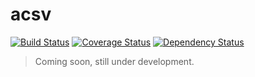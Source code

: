 acsv
=====
[![Build Status](https://travis-ci.org/martijnhaex/acsv.svg)](https://travis-ci.org/martijnhaex/acsv)
[![Coverage Status](https://img.shields.io/coveralls/martijnhaex/acsv.svg)](https://coveralls.io/r/martijnhaex/acsv?branch=master)
[![Dependency Status](https://www.versioneye.com/user/projects/548fdab2dd709d3ee2000124/badge.svg?style=flat)](https://www.versioneye.com/user/projects/548fdab2dd709d3ee2000124)

>Coming soon, still under development.
